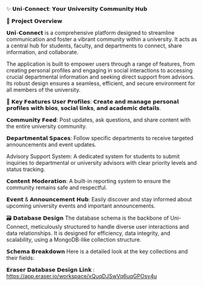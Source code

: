 ✨ 𝗨𝗻𝗶-𝗖𝗼𝗻𝗻𝗲𝗰𝘁: 𝗬𝗼𝘂𝗿 𝗨𝗻𝗶𝘃𝗲𝗿𝘀𝗶𝘁𝘆 𝗖𝗼𝗺𝗺𝘂𝗻𝗶𝘁𝘆 𝗛𝘂𝗯

🎯 𝗣𝗿𝗼𝗷𝗲𝗰𝘁 𝗢𝘃𝗲𝗿𝘃𝗶𝗲𝘄

𝗨𝗻𝗶-𝗖𝗼𝗻𝗻𝗲𝗰𝘁 is a comprehensive platform designed to streamline communication and foster a vibrant community within a university. It acts as a central hub for students, faculty, and departments to connect, share information, and collaborate.

The application is built to empower users through a range of features, from creating personal profiles and engaging in social interactions to accessing crucial departmental information and seeking direct support from advisors. Its robust design ensures a seamless, efficient, and secure environment for all members of the university.

🚀 𝗞𝗲𝘆 𝗙𝗲𝗮𝘁𝘂𝗿𝗲𝘀
𝗨𝘀𝗲𝗿 𝗣𝗿𝗼𝗳𝗶𝗹𝗲𝘀: 𝗖𝗿𝗲𝗮𝘁𝗲 𝗮𝗻𝗱 𝗺𝗮𝗻𝗮𝗴𝗲 𝗽𝗲𝗿𝘀𝗼𝗻𝗮𝗹 𝗽𝗿𝗼𝗳𝗶𝗹𝗲𝘀 𝘄𝗶𝘁𝗵 𝗯𝗶𝗼𝘀, 𝘀𝗼𝗰𝗶𝗮𝗹 𝗹𝗶𝗻𝗸𝘀, 𝗮𝗻𝗱 𝗮𝗰𝗮𝗱𝗲𝗺𝗶𝗰 𝗱𝗲𝘁𝗮𝗶𝗹𝘀.

𝗖𝗼𝗺𝗺𝘂𝗻𝗶𝘁𝘆 𝗙𝗲𝗲𝗱: Post updates, ask questions, and share content with the entire university community.

𝗗𝗲𝗽𝗮𝗿𝘁𝗺𝗲𝗻𝘁𝗮𝗹 𝗦𝗽𝗮𝗰𝗲𝘀: Follow specific departments to receive targeted announcements and event updates.

Advisory Support System: A dedicated system for students to submit inquiries to departmental or university advisors with clear priority levels and status tracking.

𝗖𝗼𝗻𝘁𝗲𝗻𝘁 𝗠𝗼𝗱𝗲𝗿𝗮𝘁𝗶𝗼𝗻: A built-in reporting system to ensure the community remains safe and respectful.

𝗘𝘃𝗲𝗻𝘁 & 𝗔𝗻𝗻𝗼𝘂𝗻𝗰𝗲𝗺𝗲𝗻𝘁 𝗛𝘂𝗯: Easily discover and stay informed about upcoming university events and important announcements.

🗃️ 𝗗𝗮𝘁𝗮𝗯𝗮𝘀𝗲 𝗗𝗲𝘀𝗶𝗴𝗻
The database schema is the backbone of Uni-Connect, meticulously structured to handle diverse user interactions and data relationships. It is designed for efficiency, data integrity, and scalability, using a MongoDB-like collection structure.

𝗦𝗰𝗵𝗲𝗺𝗮 𝗕𝗿𝗲𝗮𝗸𝗱𝗼𝘄𝗻
Here is a detailed look at the key collections and their fields:

𝗘𝗿𝗮𝘀𝗲𝗿 𝗗𝗮𝘁𝗮𝗯𝗮𝘀𝗲 𝗗𝗲𝘀𝗶𝗴𝗻 𝗟𝗶𝗻𝗸 :  https://app.eraser.io/workspace/xQuqDJSwVq6uqGPOsy4u
